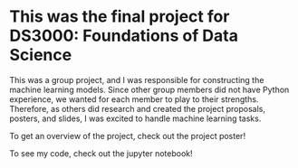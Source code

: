 # This was the final project for DS3000: Foundations of Data Science

This was a group project, and I was responsible for constructing the machine learning models. Since other group members did not have Python experience, we wanted for each member to play to their strengths.  Therefore, as others did research and created the project proposals, posters, and slides, I was excited to handle machine learning tasks.

To get an overview of the project, check out the project poster!

To see my code, check out the jupyter notebook!
